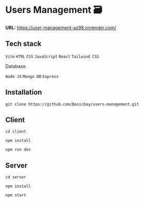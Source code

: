 # Users Management 🗃
**URL:** https://user-management-az98.onrender.com/

## Tech stack
`Vite` `HTML` `CSS` `JavaScript` `React` `Tailwind CSS`

Database

 `Node JS` `Mongo DB` `Express`

## Installation
```console
git clone https://github.com/Basicbay/users-management.git
```
## Client
```console
cd client
```
```console
npm install
```
```console
npm run dev
```
## Server
```console
cd server
```
```console
npm install
```
```console
npm start
```
